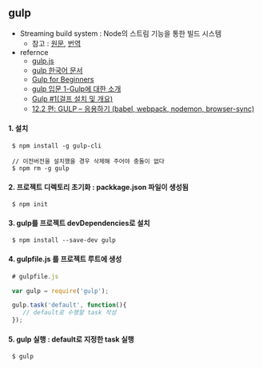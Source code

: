 ## gulp
 - Streaming build system : Node의 스트림 기능을 통한 빌드 시스템
 	- 참고 : [원문](http://neethack.com/2013/12/understand-node-stream-what-i-learned-when-fixing-aws-sdk-bug/), [번역](http://programmingsummaries.tistory.com/363)
 - refernce
	- [gulp.js](http://gulpjs.com/)
	- [gulp 한국어 문서](https://github.com/preco21/gulp-docs-ko)
	- [Gulp for Beginners](https://css-tricks.com/gulp-for-beginners/)
	- [gulp 입문 1-Gulp에 대한 소개](http://programmingsummaries.tistory.com/356)
	- [Gulp #1(걸프 설치 및 개요)](http://webclub.tistory.com/467)
	- [12.2 편: GULP – 응용하기 (babel, webpack, nodemon, browser-sync)](https://velopert.com/1456)

#### 1. 설치

```
 $ npm install -g gulp-cli

 // 이전버전을 설치했을 경우 삭제해 주어야 충돌이 없다
 $ npm rm -g gulp
```

#### 2. 프로젝트 디렉토리 초기화 : packkage.json 파일이 생성됨

```
 $ npm init
```

#### 3. gulp를 프로젝트 devDependencies로 설치

```
 $ npm install --save-dev gulp
```

#### 4. gulpfile.js 를 프로젝트 루트에 생성
```javascript
 # gulpfile.js

 var gulp = require('gulp');

 gulp.task('default', function(){
	// default로 수행할 task 작성
 });
```

#### 5. gulp 실행 : default로 지정한 task 실행
```
 $ gulp 
```
